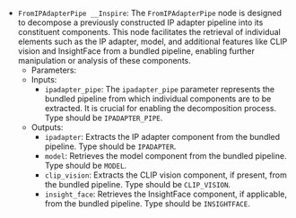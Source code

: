 - `FromIPAdapterPipe __Inspire`: The `FromIPAdapterPipe` node is designed to decompose a previously constructed IP adapter pipeline into its constituent components. This node facilitates the retrieval of individual elements such as the IP adapter, model, and additional features like CLIP vision and InsightFace from a bundled pipeline, enabling further manipulation or analysis of these components.
    - Parameters:
    - Inputs:
        - `ipadapter_pipe`: The `ipadapter_pipe` parameter represents the bundled pipeline from which individual components are to be extracted. It is crucial for enabling the decomposition process. Type should be `IPADAPTER_PIPE`.
    - Outputs:
        - `ipadapter`: Extracts the IP adapter component from the bundled pipeline. Type should be `IPADAPTER`.
        - `model`: Retrieves the model component from the bundled pipeline. Type should be `MODEL`.
        - `clip_vision`: Extracts the CLIP vision component, if present, from the bundled pipeline. Type should be `CLIP_VISION`.
        - `insight_face`: Retrieves the InsightFace component, if applicable, from the bundled pipeline. Type should be `INSIGHTFACE`.
